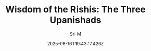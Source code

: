 ---
title: "Wisdom of the Rishis: The Three Upanishads"
date: "2025-08-16T19:43:17.426Z"
author: "Sri M"
read_year: "NO"
recommendation: '5'
url: /bookshelf/wisdom-of-the-rishis-the-three-upanishads
---